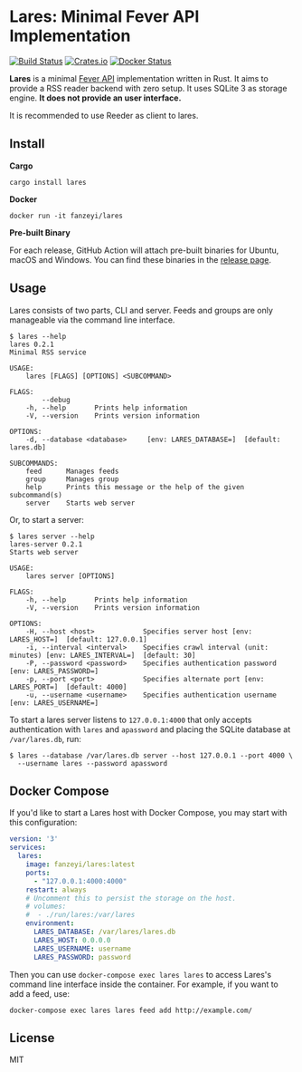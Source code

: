 # Lares: Minimal Fever API Implementation

[![Build Status](https://github.com/fanzeyi/lares/workflows/Build%20&%20Test/badge.svg)](https://github.com/fanzeyi/lares/actions?query=workflow%3A%22Build+%26+Test%22)
[![Crates.io](https://img.shields.io/crates/v/lares)](https://crates.io/crates/lares)
[![Docker Status](https://img.shields.io/docker/cloud/build/fanzeyi/lares.svg)](https://hub.docker.com/r/fanzeyi/lares)

**Lares** is a minimal [Fever API](https://feedafever.com/api) implementation
written in Rust. It aims to provide a RSS reader backend with zero setup. It
uses SQLite 3 as storage engine. **It does not provide an user interface.**

It is recommended to use Reeder as client to lares.

## Install

**Cargo**

```
cargo install lares
```

**Docker**

```
docker run -it fanzeyi/lares
```

**Pre-built Binary**

For each release, GitHub Action will attach pre-built binaries for Ubuntu,
macOS and Windows. You can find these binaries in the [release
page](https://github.com/fanzeyi/lares/releases).

## Usage

Lares consists of two parts, CLI and server. Feeds and groups are only
manageable via the command line interface.

```
$ lares --help
lares 0.2.1
Minimal RSS service

USAGE:
    lares [FLAGS] [OPTIONS] <SUBCOMMAND>

FLAGS:
        --debug
    -h, --help       Prints help information
    -V, --version    Prints version information

OPTIONS:
    -d, --database <database>     [env: LARES_DATABASE=]  [default: lares.db]

SUBCOMMANDS:
    feed      Manages feeds
    group     Manages group
    help      Prints this message or the help of the given subcommand(s)
    server    Starts web server
```

Or, to start a server:

```
$ lares server --help
lares-server 0.2.1
Starts web server

USAGE:
    lares server [OPTIONS]

FLAGS:
    -h, --help       Prints help information
    -V, --version    Prints version information

OPTIONS:
    -H, --host <host>            Specifies server host [env: LARES_HOST=]  [default: 127.0.0.1]
    -i, --interval <interval>    Specifies crawl interval (unit: minutes) [env: LARES_INTERVAL=]  [default: 30]
    -P, --password <password>    Specifies authentication password [env: LARES_PASSWORD=]
    -p, --port <port>            Specifies alternate port [env: LARES_PORT=]  [default: 4000]
    -u, --username <username>    Specifies authentication username [env: LARES_USERNAME=]
```

To start a lares server listens to `127.0.0.1:4000` that only accepts
authentication with `lares` and `apassword` and placing the SQLite database
at `/var/lares.db`, run:

```
$ lares --database /var/lares.db server --host 127.0.0.1 --port 4000 \
  --username lares --password apassword
```

## Docker Compose

If you'd like to start a Lares host with Docker Compose, you may start with
this configuration:

```yaml
version: '3'
services:
  lares:
    image: fanzeyi/lares:latest
    ports:
      - "127.0.0.1:4000:4000"
    restart: always
    # Uncomment this to persist the storage on the host.
    # volumes:
    #  - ./run/lares:/var/lares
    environment:
      LARES_DATABASE: /var/lares/lares.db
      LARES_HOST: 0.0.0.0
      LARES_USERNAME: username
      LARES_PASSWORD: password
```

Then you can use `docker-compose exec lares lares` to access Lares's command
line interface inside the container. For example, if you want to add a feed,
use:

```
docker-compose exec lares lares feed add http://example.com/
```

## License

MIT
